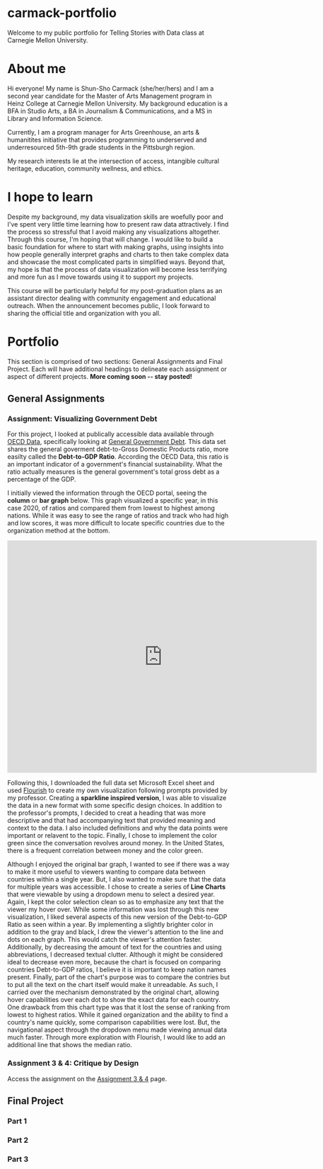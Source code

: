 # carmack-portfolio
Welcome to my public portfolio for Telling Stories with Data class at Carnegie Mellon University.

# About me
Hi everyone! My name is Shun-Sho Carmack (she/her/hers) and I am a second year candidate for the Master of Arts Management program in Heinz College at Carnegie Mellon University. My background education is a BFA in Studio Arts, a BA in Journalism & Communications, and a MS in Library and Information Science. 

Currently, I am a program manager for Arts Greenhouse, an arts & humanitites initiative that provides programming to underserved and underresourced 5th-9th grade students in the Pittsburgh region.

My research interests lie at the intersection of access, intangible cultural heritage, education, community wellness, and ethics.

# I hope to learn
Despite my background, my data visualization skills are woefully poor and I've spent very little time learning how to present raw data attractively. I find the process so stressful that I avoid making any visualizations altogether. Through this course, I'm hoping that will change. I would like to build a basic foundation for where to start with making graphs, using  insights into how people generally interpret graphs and charts to then take complex data and showcase the most complicated parts in simplified ways. Beyond that, my hope is that the process of data visualization will become less terrifying and more fun as I move towards using it to support my projects.

This course will be particularly helpful for my post-graduation plans as an assistant director dealing with community engagement and educational outreach. When the announcement becomes public, I look forward to sharing the official title and organization with you all.

# Portfolio
This section is comprised of two sections: General Assignments and Final Project. Each will have additional headings to delineate each assignment or aspect of different projects. **More coming soon -- stay posted!**

## General Assignments
### Assignment: Visualizing Government Debt
For this project, I looked at publically accessible data available through [OECD Data](https://data.oecd.org/), specifically looking at [General Government Debt](https://data.oecd.org/gga/general-government-debt.htm). This data set shares the general goverment debt-to-Gross Domestic Products ratio, more easilty called the **Debt-to-GDP Ratio**. According the OECD Data, this ratio is an important indicator of a government's financial sustainability. What the ratio actually measures is the general government's total gross debt as a percentage of the GDP.

I initially viewed the information through the OECD portal, seeing the **column** or **bar graph** below. This graph visualized a specific year, in this case 2020, of ratios and compared them from lowest to highest among nations. While it was easy to see the range of ratios and track who had high and low scores, it was more difficult to locate specific countries due to the organization method at the bottom. 

<iframe src="https://data.oecd.org/chart/6Bgn" width="700" height="525" style="border: 0" mozallowfullscreen="true" webkitallowfullscreen="true" allowfullscreen="true"><a href="https://data.oecd.org/chart/6Bgn" target="_blank">OECD Chart: General government debt, Total, % of GDP, Annual, 2020</a></iframe>

Following this, I downloaded the full data set Microsoft Excel sheet and used [Flourish](https://flourish.studio/) to create my own visualization following prompts provided by my professor. Creating a **sparkline inspired version**, I was able to visualize the data in a new format with some specific design choices. In addition to the professor's prompts, I decided to creat a heading that was more descriptive and that had accompanying text that provided meaning and context to the data. I also included definitions and why the data points were important or relavent to the topic. Finally, I chose to implement the color green since the conversation revolves around money. In the United States, there is a frequent correlation between money and the color green.

<div class="flourish-embed flourish-chart" data-src="visualisation/8556661"><script src="https://public.flourish.studio/resources/embed.js"></script></div>

Although I enjoyed the original bar graph, I wanted to see if there was a way to make it more useful to viewers wanting to compare data between countries within a single year. But, I also wanted to make sure that the data for multiple years was accessible. I chose to create a series of **Line Charts** that were viewable by using a dropdown menu to select a desired year. Again, I kept the color selection clean so as to emphasize any text that the viewer my hover over. While some information was lost through this new visualization, I liked several aspects of this new version of the Debt-to-GDP Ratio as seen within a year. By implementing a slightly brighter color in addition to the gray and black, I drew the viewer's attention to the line and dots on each graph. This would catch the viewer's attention faster. Additionally, by decreasing the amount of text for the countries and using abbreviations, I decreased textual clutter. Although it might be considered ideal to decrease even more, because the chart is focused on comparing countries Debt-to-GDP ratios, I believe it is important to keep nation names present. Finally, part of the chart's purpose was to compare the contries but to put all the text on the chart itself would make it unreadable. As such, I carried over the mechanism demonstrated by the original chart, allowing hover capabilities over each dot to show the exact data for each country. One drawback from this chart type was that it lost the sense of ranking from lowest to highest ratios. While it gained organization and the ability to find a country's name quickly, some comparison capabilities were lost. But, the  navigational aspect through the dropdown menu made viewing annual data much faster. Through more exploration with Flourish, I would like to add an additional line that shows the median ratio.

<div class="flourish-embed flourish-chart" data-src="visualisation/8557980"><script src="https://public.flourish.studio/resources/embed.js"></script></div>

### Assignment 3 & 4: Critique by Design
Access the assignment on the [Assignment 3 & 4](https://s-carmack.github.io/carmack-portfolio/critique-by-design.html) page.

## Final Project
### Part 1
### Part 2
### Part 3
